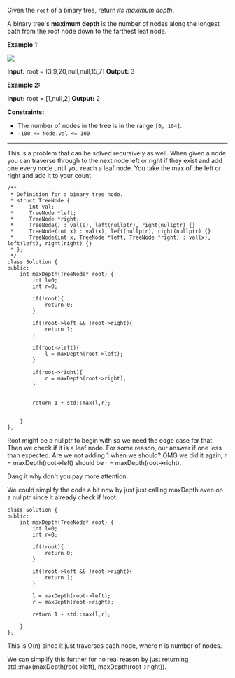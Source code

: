 Given the `root` of a binary tree, return _its maximum depth_.

A binary tree's **maximum depth** is the number of nodes along the longest path from the root node down to the farthest leaf node.

**Example 1:**

![](https://assets.leetcode.com/uploads/2020/11/26/tmp-tree.jpg)

**Input:** root = [3,9,20,null,null,15,7]
**Output:** 3

**Example 2:**

**Input:** root = [1,null,2]
**Output:** 2

**Constraints:**

- The number of nodes in the tree is in the range `[0, 104]`.
- `-100 <= Node.val <= 100`


---

This is a problem that can be solved recursively as well. When given a node you can traverse through to the next node left or right if they exist and add one every node until you reach a leaf node. You take the max of the left or right and add it to your count. 


```
/**
 * Definition for a binary tree node.
 * struct TreeNode {
 *     int val;
 *     TreeNode *left;
 *     TreeNode *right;
 *     TreeNode() : val(0), left(nullptr), right(nullptr) {}
 *     TreeNode(int x) : val(x), left(nullptr), right(nullptr) {}
 *     TreeNode(int x, TreeNode *left, TreeNode *right) : val(x), left(left), right(right) {}
 * };
 */
class Solution {
public:
    int maxDepth(TreeNode* root) {
	    int l=0;
	    int r=0;
	    
		if(!root){
			return 0;
		}
	    
	    if(!root->left && !root->right){
		    return 1;
	    }
	    
	    if(root->left){
		    l = maxDepth(root->left);
	    }
	    
	    if(root->right){
		    r = maxDepth(root->right);
	    }
	    
	    
	    return 1 + std::max(l,r);
	    
        
    }
};
```

Root might be a nullptr to begin with so we need the edge case for that. Then we check if it is a leaf node. For some reason, our answer if one less than expected. Are we not adding 1 when we should? OMG we did it again,  r = maxDepth(root->left) should be  r = maxDepth(root->right). 

Dang it why don't you pay more attention. 

We could simplify the code a bit now by just just calling maxDepth even on a nullptr since it already check if !root. 

```
class Solution {
public:
    int maxDepth(TreeNode* root) {
	    int l=0;
	    int r=0;
	    
		if(!root){
			return 0;
		}
	    
	    if(!root->left && !root->right){
		    return 1;
	    }
	    
		l = maxDepth(root->left);
		r = maxDepth(root->right);
	    
	    return 1 + std::max(l,r);
	    
    }
};
```

This is O(n) since it just traverses each node, where n is number of nodes. 

We can simplify this further for no real reason by just returning std::max(maxDepth(root->left), maxDepth(root->right)).

